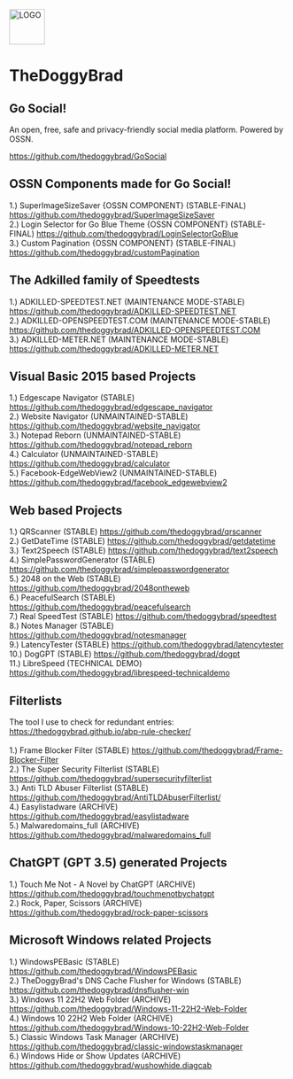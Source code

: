 <img src="https://github.com/thedoggybrad/thedoggybrad/assets/94173621/286d5330-e26d-48ec-872d-ae53a95df869" alt="LOGO" width="64"  height="64">
                                                      
# TheDoggyBrad

## Go Social!
An open, free, safe and privacy-friendly social media platform. Powered by OSSN.
<br>

https://github.com/thedoggybrad/GoSocial

## OSSN Components made for Go Social!
1.) SuperImageSizeSaver {OSSN COMPONENT} (STABLE-FINAL) https://github.com/thedoggybrad/SuperImageSizeSaver
<br>
2.) Login Selector for Go Blue Theme {OSSN COMPONENT} (STABLE-FINAL) https://github.com/thedoggybrad/LoginSelectorGoBlue
<br>
3.) Custom Pagination {OSSN COMPONENT} (STABLE-FINAL)
https://github.com/thedoggybrad/customPagination

## The Adkilled family of Speedtests
1.) ADKILLED-SPEEDTEST.NET (MAINTENANCE MODE-STABLE) https://github.com/thedoggybrad/ADKILLED-SPEEDTEST.NET
<br>
2.) ADKILLED-OPENSPEEDTEST.COM (MAINTENANCE MODE-STABLE) https://github.com/thedoggybrad/ADKILLED-OPENSPEEDTEST.COM
<br>
3.) ADKILLED-METER.NET (MAINTENANCE MODE-STABLE) https://github.com/thedoggybrad/ADKILLED-METER.NET

## Visual Basic 2015 based Projects
1.) Edgescape Navigator (STABLE) https://github.com/thedoggybrad/edgescape_navigator
<br>
2.) Website Navigator (UNMAINTAINED-STABLE) https://github.com/thedoggybrad/website_navigator
<br>
3.) Notepad Reborn (UNMAINTAINED-STABLE) https://github.com/thedoggybrad/notepad_reborn
<br>
4.) Calculator (UNMAINTAINED-STABLE) https://github.com/thedoggybrad/calculator
<br>
5.) Facebook-EdgeWebView2 (UNMAINTAINED-STABLE) https://github.com/thedoggybrad/facebook_edgewebview2

## Web based Projects
1.) QRScanner (STABLE) https://github.com/thedoggybrad/qrscanner
<br>
2.) GetDateTime (STABLE) https://github.com/thedoggybrad/getdatetime
<br>
3.) Text2Speech (STABLE) https://github.com/thedoggybrad/text2speech
<br>
4.) SimplePasswordGenerator (STABLE) https://github.com/thedoggybrad/simplepasswordgenerator
<br>
5.) 2048 on the Web (STABLE) https://github.com/thedoggybrad/2048ontheweb
<br>
6.) PeacefulSearch (STABLE) https://github.com/thedoggybrad/peacefulsearch
<br>
7.) Real SpeedTest (STABLE) https://github.com/thedoggybrad/speedtest
<br>
8.) Notes Manager (STABLE) https://github.com/thedoggybrad/notesmanager
<br>
9.) LatencyTester (STABLE) https://github.com/thedoggybrad/latencytester
<br>
10.) DogGPT (STABLE) https://github.com/thedoggybrad/dogpt
<br>
11.) LibreSpeed (TECHNICAL DEMO)
https://github.com/thedoggybrad/librespeed-technicaldemo

## Filterlists
The tool I use to check for redundant entries: https://thedoggybrad.github.io/abp-rule-checker/
<br><br>
1.) Frame Blocker Filter (STABLE) https://github.com/thedoggybrad/Frame-Blocker-Filter 
<br>
2.) The Super Security Filterlist (STABLE) https://github.com/thedoggybrad/supersecurityfilterlist
<br>
3.) Anti TLD Abuser Filterlist (STABLE) https://github.com/thedoggybrad/AntiTLDAbuserFilterlist/
<br>
4.) Easylistadware (ARCHIVE) https://github.com/thedoggybrad/easylistadware
<br>
5.) Malwaredomains_full (ARCHIVE) https://github.com/thedoggybrad/malwaredomains_full

## ChatGPT (GPT 3.5) generated Projects
1.) Touch Me Not - A Novel by ChatGPT (ARCHIVE) https://github.com/thedoggybrad/touchmenotbychatgpt
<br>
2.) Rock, Paper, Scissors (ARCHIVE) https://github.com/thedoggybrad/rock-paper-scissors

## Microsoft Windows related Projects
1.) WindowsPEBasic (STABLE) https://github.com/thedoggybrad/WindowsPEBasic
<br>
2.) TheDoggyBrad's DNS Cache Flusher for Windows (STABLE) https://github.com/thedoggybrad/dnsflusher-win
<br>
3.) Windows 11 22H2 Web Folder (ARCHIVE) https://github.com/thedoggybrad/Windows-11-22H2-Web-Folder
<br>
4.) Windows 10 22H2 Web Folder (ARCHIVE) https://github.com/thedoggybrad/Windows-10-22H2-Web-Folder
<br>
5.) Classic Windows Task Manager (ARCHIVE) https://github.com/thedoggybrad/classic-windowstaskmanager
<br>
6.) Windows Hide or Show Updates (ARCHIVE) https://github.com/thedoggybrad/wushowhide.diagcab

